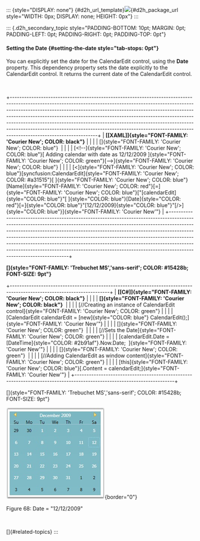 ::: {style="DISPLAY: none"}
[](ms-xhelp:///?Id=d2h_url_template){#d2h_url_template}![](!package_url!){#d2h_package_url style="WIDTH: 0px; DISPLAY: none; HEIGHT: 0px"}
:::

::: {.d2h_secondary_topic style="PADDING-BOTTOM: 10pt; MARGIN: 0pt; PADDING-LEFT: 0pt; PADDING-RIGHT: 0pt; PADDING-TOP: 0pt"}
#### Setting the Date {#setting-the-date style="tab-stops: 0pt"}

You can explicitly set the date for the CalendarEdit control, using the **Date** property. This dependency property sets the date explicitly to the CalendarEdit control. It returns the current date of the CalendarEdit control.

 

+------------------------------------------------------------------------------------------------------------------------------------------------------------------------------------------------------------------------------------------------------------------------------------------------------------------------------------------------------------------------------------------------------------------------------------------------------------------------------------------------------------------------+
| **[\[XAML\]]{style="FONT-FAMILY: 'Courier New'; COLOR: black"}**                                                                                                                                                                                                                                                                                                                                                                                                                                                       |
|                                                                                                                                                                                                                                                                                                                                                                                                                                                                                                                        |
| []{style="FONT-FAMILY: 'Courier New'; COLOR: blue"}                                                                                                                                                                                                                                                                                                                                                                                                                                                                    |
|                                                                                                                                                                                                                                                                                                                                                                                                                                                                                                                        |
| [\<!\--]{style="FONT-FAMILY: 'Courier New'; COLOR: blue"}[ Adding calendar with date as 12/12/2009 ]{style="FONT-FAMILY: 'Courier New'; COLOR: green"}[\--\>]{style="FONT-FAMILY: 'Courier New'; COLOR: blue"}                                                                                                                                                                                                                                                                                                         |
|                                                                                                                                                                                                                                                                                                                                                                                                                                                                                                                        |
| [\<]{style="FONT-FAMILY: 'Courier New'; COLOR: blue"}[syncfusion:CalendarEdit]{style="FONT-FAMILY: 'Courier New'; COLOR: #a31515"}[ ]{style="FONT-FAMILY: 'Courier New'; COLOR: blue"}[Name]{style="FONT-FAMILY: 'Courier New'; COLOR: red"}[=]{style="FONT-FAMILY: 'Courier New'; COLOR: blue"}[\"[calendarEdit]{style="COLOR: blue"}\"[ ]{style="COLOR: blue"}[Date]{style="COLOR: red"}[=]{style="COLOR: blue"}\"[12/12/2009]{style="COLOR: blue"}\"[/\>]{style="COLOR: blue"}]{style="FONT-FAMILY: 'Courier New'"} |
+------------------------------------------------------------------------------------------------------------------------------------------------------------------------------------------------------------------------------------------------------------------------------------------------------------------------------------------------------------------------------------------------------------------------------------------------------------------------------------------------------------------------+

**[]{style="FONT-FAMILY: 'Trebuchet MS','sans-serif'; COLOR: #15428b; FONT-SIZE: 9pt"}** 

+-----------------------------------------------------------------------------------------------------------------------+
| **[\[C#\]]{style="FONT-FAMILY: 'Courier New'; COLOR: black"}**                                                        |
|                                                                                                                       |
| **[]{style="FONT-FAMILY: 'Courier New'; COLOR: black"}**                                                              |
|                                                                                                                       |
| [//Creating an instance of CalendarEdit control]{style="FONT-FAMILY: 'Courier New'; COLOR: green"}                    |
|                                                                                                                       |
| [CalendarEdit calendarEdit = [new]{style="COLOR: blue"} CalendarEdit();]{style="FONT-FAMILY: 'Courier New'"}          |
|                                                                                                                       |
| []{style="FONT-FAMILY: 'Courier New'; COLOR: green"}                                                                  |
|                                                                                                                       |
| [//Sets the Date]{style="FONT-FAMILY: 'Courier New'; COLOR: green"}                                                   |
|                                                                                                                       |
| [calendarEdit.Date = [DateTime]{style="COLOR: #2b91af"}.Now.Date;  ]{style="FONT-FAMILY: 'Courier New'"}              |
|                                                                                                                       |
| []{style="FONT-FAMILY: 'Courier New'; COLOR: green"}                                                                  |
|                                                                                                                       |
| [//Adding CalendarEdit as window content]{style="FONT-FAMILY: 'Courier New'; COLOR: green"}                           |
|                                                                                                                       |
| [this]{style="FONT-FAMILY: 'Courier New'; COLOR: blue"}[.Content = calendarEdit;]{style="FONT-FAMILY: 'Courier New'"} |
+-----------------------------------------------------------------------------------------------------------------------+

[]{style="FONT-FAMILY: 'Trebuchet MS','sans-serif'; COLOR: #15428b; FONT-SIZE: 9pt"} 

![](ImagesExt/image30_72.jpg){border="0"}

Figure 68: Date = \"12/12/2009\"

 

[]{#related-topics}
:::
